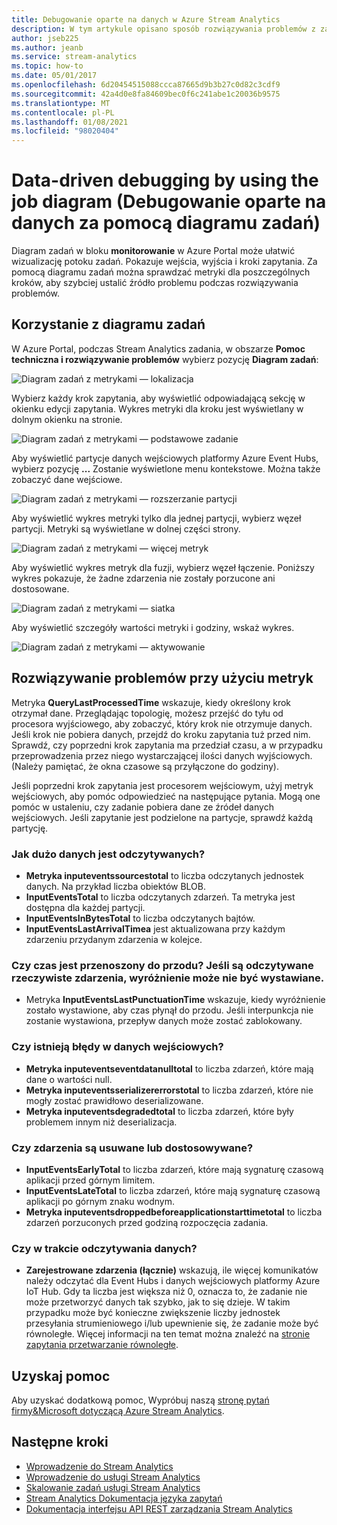 ```yaml
---
title: Debugowanie oparte na danych w Azure Stream Analytics
description: W tym artykule opisano sposób rozwiązywania problemów z zadaniem Azure Stream Analytics przy użyciu diagramu zadania i metryk w Azure Portal.
author: jseb225
ms.author: jeanb
ms.service: stream-analytics
ms.topic: how-to
ms.date: 05/01/2017
ms.openlocfilehash: 6d20454515088ccca87665d9b3b27c0d82c3cdf9
ms.sourcegitcommit: 42a4d0e8fa84609bec0f6c241abe1c20036b9575
ms.translationtype: MT
ms.contentlocale: pl-PL
ms.lasthandoff: 01/08/2021
ms.locfileid: "98020404"
---
```

# <a name="data-driven-debugging-by-using-the-job-diagram"></a>Data-driven debugging by using the job diagram (Debugowanie oparte na danych za pomocą diagramu zadań)

Diagram zadań w bloku **monitorowanie** w Azure Portal może ułatwić wizualizację potoku zadań. Pokazuje wejścia, wyjścia i kroki zapytania. Za pomocą diagramu zadań można sprawdzać metryki dla poszczególnych kroków, aby szybciej ustalić źródło problemu podczas rozwiązywania problemów.

## <a name="using-the-job-diagram"></a>Korzystanie z diagramu zadań

W Azure Portal, podczas Stream Analytics zadania, w obszarze **Pomoc techniczna i rozwiązywanie problemów** wybierz pozycję **Diagram zadań**:

![Diagram zadań z metrykami — lokalizacja](./media/stream-analytics-job-diagram-with-metrics/stream-analytics-job-diagram-with-metrics-portal-1.png)

Wybierz każdy krok zapytania, aby wyświetlić odpowiadającą sekcję w okienku edycji zapytania. Wykres metryki dla kroku jest wyświetlany w dolnym okienku na stronie.

![Diagram zadań z metrykami — podstawowe zadanie](./media/stream-analytics-job-diagram-with-metrics/stream-analytics-job-diagram-with-metrics-portal-2.png)

Aby wyświetlić partycje danych wejściowych platformy Azure Event Hubs, wybierz pozycję **...** Zostanie wyświetlone menu kontekstowe. Można także zobaczyć dane wejściowe.

![Diagram zadań z metrykami — rozszerzanie partycji](./media/stream-analytics-job-diagram-with-metrics/stream-analytics-job-diagram-with-metrics-portal-3.png)

Aby wyświetlić wykres metryki tylko dla jednej partycji, wybierz węzeł partycji. Metryki są wyświetlane w dolnej części strony.

![Diagram zadań z metrykami — więcej metryk](./media/stream-analytics-job-diagram-with-metrics/stream-analytics-job-diagram-with-metrics-portal-4.png)

Aby wyświetlić wykres metryk dla fuzji, wybierz węzeł łączenie. Poniższy wykres pokazuje, że żadne zdarzenia nie zostały porzucone ani dostosowane.

![Diagram zadań z metrykami — siatka](./media/stream-analytics-job-diagram-with-metrics/stream-analytics-job-diagram-with-metrics-portal-5.png)

Aby wyświetlić szczegóły wartości metryki i godziny, wskaż wykres.

![Diagram zadań z metrykami — aktywowanie](./media/stream-analytics-job-diagram-with-metrics/stream-analytics-job-diagram-with-metrics-portal-6.png)

## <a name="troubleshoot-by-using-metrics"></a>Rozwiązywanie problemów przy użyciu metryk

Metryka **QueryLastProcessedTime** wskazuje, kiedy określony krok otrzymał dane. Przeglądając topologię, możesz przejść do tyłu od procesora wyjściowego, aby zobaczyć, który krok nie otrzymuje danych. Jeśli krok nie pobiera danych, przejdź do kroku zapytania tuż przed nim. Sprawdź, czy poprzedni krok zapytania ma przedział czasu, a w przypadku przeprowadzenia przez niego wystarczającej ilości danych wyjściowych. (Należy pamiętać, że okna czasowe są przyłączone do godziny).
 
Jeśli poprzedni krok zapytania jest procesorem wejściowym, użyj metryk wejściowych, aby pomóc odpowiedzieć na następujące pytania. Mogą one pomóc w ustaleniu, czy zadanie pobiera dane ze źródeł danych wejściowych. Jeśli zapytanie jest podzielone na partycje, sprawdź każdą partycję.
 
### <a name="how-much-data-is-being-read"></a>Jak dużo danych jest odczytywanych?

*   **Metryka inputeventssourcestotal** to liczba odczytanych jednostek danych. Na przykład liczba obiektów BLOB.
*   **InputEventsTotal** to liczba odczytanych zdarzeń. Ta metryka jest dostępna dla każdej partycji.
*   **InputEventsInBytesTotal** to liczba odczytanych bajtów.
*   **InputEventsLastArrivalTimea** jest aktualizowana przy każdym zdarzeniu przydanym zdarzenia w kolejce.
 
### <a name="is-time-moving-forward-if-actual-events-are-read-punctuation-might-not-be-issued"></a>Czy czas jest przenoszony do przodu? Jeśli są odczytywane rzeczywiste zdarzenia, wyróżnienie może nie być wystawiane.

*   Metryka **InputEventsLastPunctuationTime** wskazuje, kiedy wyróżnienie zostało wystawione, aby czas płynął do przodu. Jeśli interpunkcja nie zostanie wystawiona, przepływ danych może zostać zablokowany.
 
### <a name="are-there-any-errors-in-the-input"></a>Czy istnieją błędy w danych wejściowych?

*   **Metryka inputeventseventdatanulltotal** to liczba zdarzeń, które mają dane o wartości null.
*   **Metryka inputeventsserializererrorstotal** to liczba zdarzeń, które nie mogły zostać prawidłowo deserializowane.
*   **Metryka inputeventsdegradedtotal** to liczba zdarzeń, które były problemem innym niż deserializacja.
 
### <a name="are-events-being-dropped-or-adjusted"></a>Czy zdarzenia są usuwane lub dostosowywane?

*   **InputEventsEarlyTotal** to liczba zdarzeń, które mają sygnaturę czasową aplikacji przed górnym limitem.
*   **InputEventsLateTotal** to liczba zdarzeń, które mają sygnaturę czasową aplikacji po górnym znaku wodnym.
*   **Metryka inputeventsdroppedbeforeapplicationstarttimetotal** to liczba zdarzeń porzuconych przed godziną rozpoczęcia zadania.
 
### <a name="are-we-falling-behind-in-reading-data"></a>Czy w trakcie odczytywania danych?

*   **Zarejestrowane zdarzenia (łącznie)** wskazują, ile więcej komunikatów należy odczytać dla Event Hubs i danych wejściowych platformy Azure IoT Hub. Gdy ta liczba jest większa niż 0, oznacza to, że zadanie nie może przetworzyć danych tak szybko, jak to się dzieje. W takim przypadku może być konieczne zwiększenie liczby jednostek przesyłania strumieniowego i/lub upewnienie się, że zadanie może być równoległe. Więcej informacji na ten temat można znaleźć na  [stronie zapytania przetwarzanie równoległe](./stream-analytics-parallelization.md). 


## <a name="get-help"></a>Uzyskaj pomoc
Aby uzyskać dodatkową pomoc, Wypróbuj naszą [stronę pytań firmy&Microsoft dotyczącą Azure Stream Analytics](/answers/topics/azure-stream-analytics.html). 

## <a name="next-steps"></a>Następne kroki
* [Wprowadzenie do Stream Analytics](stream-analytics-introduction.md)
* [Wprowadzenie do usługi Stream Analytics](stream-analytics-real-time-fraud-detection.md)
* [Skalowanie zadań usługi Stream Analytics](stream-analytics-scale-jobs.md)
* [Stream Analytics Dokumentacja języka zapytań](/stream-analytics-query/stream-analytics-query-language-reference)
* [Dokumentacja interfejsu API REST zarządzania Stream Analytics](/rest/api/streamanalytics/)